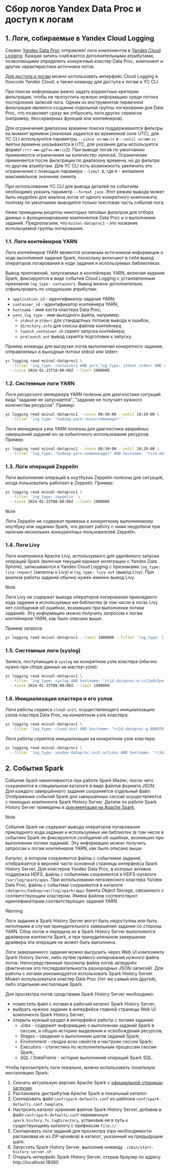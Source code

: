 # Сбор логов Yandex Data Proc и доступ к логам

## 1. Логи, собираемые в Yandex Cloud Logging

Сервис [Yandex Data Proc](https://cloud.yandex.com/ru/services/data-proc) отправляет логи компонентов в [Yandex Cloud Logging](https://cloud.yandex.com/ru/services/logging). Каждая запись снабжается дополнительными атрибутами, позволяющими определить конкретный кластер Data Proc, компонент и другие характеристики источника логов.

[Для доступа к логам](https://cloud.yandex.ru/ru/docs/logging/operations/read-logs) можно использовать интерфейс Cloud Logging в Консоли Yandex Cloud, а также команду для доступа к логам в YC CLI.

При поиске информации важно задать корректные критерии фильтрации, чтобы не пропустить нужную информацию среди потока посторонних записей лога. Одним из инструментов первичной фильтрации является создание отдельной группы логирования для Data Proc, что позволяет сразу же отбросить логи других сервисов (например, бессерверных функций или контейнеров).

Для ограничения диапазона времени поиска поддерживаются фильтры на момент времени (значения задаются во временной зоне UTC), для YC CLI используются параметры `--since чч:мм:сс` и `--until чч:мм:сс` (метки времени указываются в UTC, для указания даты используется формат `гггг-мм-ддTчч:мм:ссZ`). При выводе логов по умолчанию применяются ограничения на количество записей. Ограничение применяется после фильтрации по диапазону времени, но до фильтра по другим атрибутам. Для YC CLI есть возможность увеличить это ограничение с помощью парамера `--limit N`, где `N` - желаемое максимальное значение лимита. 

При использовании YC CLI для вывода деталей по событиям необходимо указать параметр `--format json`. Этот режим вывода может быть неудобен для анализа логов от одного конкретного компонента, поэтому по умолчанию выводится только текстовая часть события лога.

Ниже приведены рецепты некоторых типовых фильтров для отбора данных о функционировании компонентов Data Proc и о выполнении заданий. Предполагаем, что `mzinal-dataproc1` - это название используемой группы логирования.

### 1.1. Логи контейнеров YARN

Логи контейнеров YARN являются основным источником информации о ходе выполнения задания Spark, поскольку включают в себя вывод операторов логирования в коде задания и используемых библиотеках.

Вывод приложений, запускаемых в контейнерах YARN, включая задания Spark, фиксируются в виде событий Cloud Logging с установленным признаком `log_type: containers`. Вывод можно дополнительно отфильтровать по следуюшим атрибутам:

* `application_id` - идентификатор задания YARN;
* `container_id` - идентификатор контейнера YARN;
* `hostname` - имя хоста кластера Data Proc;
* `yarn_log_type` - имя выходного файла, например:
    *  `stdout` и `stderr` для стандартных потоков вывода и ошибок,
    *  `directory.info` для списка файлов контейнера,
    *  `launch_container.sh` скрипт запуска контейнера,
    *  `prelaunch.out` вывод скрипта подготовки к запуску.

Пример команды для выгрузки логов выполнения конкретного задания, отправляемых в выходные потоки stdout или stderr:

```bash
yc logging read mzinal-dataproc1 \
  --filter 'log_type: containers AND yarn_log_type: stdout stderr AND application_id: application_1705998482380_0013' \
  --since 2024-01-23T10:00:00Z --limit 1000000
```

### 1.2. Системные логи YARN

Логи ресурсного менеджера YARN полезны для диагностики ситуаций вида "задание не запускается", "задание не получает нужного количества ресурсов". Пример:

```bash
yc logging read mzinal-dataproc1 --since 08:50:00 --until 10:20:00 \
  --filter 'log_type: "hadoop-yarn-resourcemanager"'
```

Логи менеджера узла YARN полезны для диагностики аварийных завершений заданий из-за избыточного использования ресурсов. Пример:

```bash
yc logging read mzinal-dataproc1 --since 08:50:00 --until 10:20:00 \
  --filter 'log_type: "hadoop-yarn-nodemanager" AND hostname: "rc1d-dataproc-g-808029-evyc.mdb.yandexcloud.net"'
```

### 1.3. Логи операций Zeppelin

Логи выполнения операций в ноутбуках Zeppelin полезны для ситуаций, когда пользователь работает в Zeppelin. Пример:

```bash
yc logging read mzinal-dataproc1 \
  --filter 'log_type: zeppelin' \
  --since 2024-01-23T08:00:00Z --limit 1000000
```

> [!NOTE]
> Логи Zeppelin не содержат привязки к конкретному выполняемому ноутбуку или заданию Spark, что делает работу с ними неудобной при наличии нескольких конкурентных пользователей Zeppelin.

### 1.4. Логи Livy

Логи компонента Apache Livy, используемого для удалённого запуска операций Spark (включая текущий вариант интеграции с Yandex Data Sphere), записываются в Yandex Cloud Logging с признаками `log_type: livy-request` (запросы к Livy) и `log_type: livy-out` (вывод Livy). При анализе работы заданий обычно нужен именно вывод Livy.

> [!NOTE]
> Логи Livy не содержат вывода операторов логирования прикладного кода задания и используемых им библиотек (в том числе в логах Livy нет сообщений об ошибках, возникших при выполнении логики заданий). Эту информацию можно получить запросом к логам контейнеров YARN, как было описано выше.

Пример запроса:

```bash
yc logging read mzinal-dataproc1 --limit 1000000 --filter 'log_type: livy-out' 
```

### 1.5. Системные логи (syslog)

Записи, поступающие в `syslog` на конкретном узле кластера (обычно нужно при сборе данных на мастер-узле):

```bash
yc logging read mzinal-dataproc1 \
  --filter 'log_type: syslog AND hostname: "rc1d-dataproc-m-ici2e8n3pni3dwby.mdb.yandexcloud.net"' \
  --since 2024-01-23T08:00:00Z --limit 1000000
```

### 1.6. Инициализация кластера и его узлов

Логи работы сервиса `cloud-init`, осуществляющего инициализацию узлов кластера Data Proc, на конкретном узле кластера:

```bash
yc logging read mzinal-dataproc1 \
  --filter 'log_type: cloud-init AND hostname: "rc1d-dataproc-g-808029-ymyh.mdb.yandexcloud.net"'
```

Логи работы скриптов инициализации на конкретном узле кластера:

```bash
yc logging read mzinal-dataproc1 \
  --filter 'log_type: yandex-dataproc-init-actions AND hostname: "rc1d-dataproc-g-808029-omek.mdb.yandexcloud.net"'
```

## 2. События Spark

События Spark накапливаются при работе Spark Master, после чего сохраняются в специальном каталоге в виде файлов формата JSON. Для каждого завершённого задания сохраняется отдельный файл. Отображение событий Spark для завершённых сессий осуществляется с помощью компонента Spark History Server. Детали по работе Spark History Server приведены в [документации на Apache Spark](https://spark.apache.org/docs/3.3.2/monitoring.html).

> [!NOTE]
> События Spark не содержат вывода операторов логирования прикладного кода задания и используемых им библиотек (в том числе в событиях Spark не фиксируются сообщения об ошибках, возникших при выполнении логики заданий). Эту информацию можно получить запросом к логам контейнеров YARN, как было описано выше.

Каталог, в котором сохраняются файлы с событиями заданий, отображается в верхней части основной страницы интерфейса Spark History Server. Для кластеров Yandex Data Proc, в которых активна поддержка HDFS, файлы с событиями сохраняются в HDFS-каталоге `/var/log/spark/apps`. При использовании легковесного кластера Yandex Data Proc, файлы с событями сохраняются в каталоге `/dataproc/hadoop/var/log/spark/apps` бакета Object Storage, связанного с соответствующим кластером. Имена файлов соответствуют идентификаторам соответствующих заданий YARN.

> [!WARNING]  
> Логи задания в Spark History Server могут быть недоступны или быть неполными в случае принудительного завершения задания со стороны YARN. Сбор логов и передача их в Spark History Server выполняются драйвером контекста Spark, и при принудительном завершении драйвера эта операция не может быть выполнена.

Логи завершенного задания можно выгрузить через Web UI компонента Spark History Server, либо путём прямого копирования нужного файла логов. Непосредственный просмотр файла логов затруднён (фактически это последовательность разнородных JSON-записей). Для работы с логами рекомендуется использовать Spark History Server. Может использоваться кластер Data Proc (тот же самый или другой), либо отдельная инсталляция Spark.

Для просмотра логов средствами Spark History Server необходимо:

* поместить файл с логами в рабочий каталог Spark History Server;
* выбрать нужное задание в интерфейсе главной страницы Web UI компонента Spark History Server;
* открыть нужный раздел в интерфейсе работы с логами задания:
    * *Jobs* - содержит информацию о выполнении заданий Spark в сессии, и общую историю выделения и освобождения ресурсов;
    * *Stages* - сведения о выполнении шагов заданий Spark;
    * *Environment* - сводка всех свойств и настроек сессии Spark;
    * *Executors* - статистика по исполнительным процессам сессии Spark;
    * *SQL / DataFrame* - история выполнения операций Spark SQL.

Чтобы просмотреть логи локально, можно использовать локальную инсталляцию Spark:

1. Скачать актуальную версию Apache Spark с [официальной страницы загрузки](https://spark.apache.org/downloads.html).
2. Распаковать дистрибутив Apache Spark в локальный каталог.
3. Скопировать файл `conf/spark-defaults.conf` из шаблона `conf/spark-defaults.conf.template`.
4. Настроить каталог хранения файлов Spark History Server, добавив в файл `conf/spark-defaults.conf` переменную `spark.history.fs.logDirectory`, установив её в путь к существующему каталогу с префиксом `file://`.
5. Скопировать логи заданий для просмотра (при необходимости распаковав их из ZIP-архивов) в каталог, указанный на предыдущем шаге.
6. Запустить Spark History Server, выполнив команду `./sbin/start-history-server.sh`
7. Открыть интерфейс Spark History Server, открыв браузер по адресу http://localhost:18080
